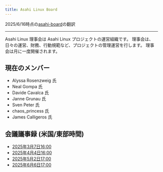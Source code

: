 ```yaml
---
title: Asahi Linux Board
---
```


2025/6/16時点の[asahi-board](https://github.com/AsahiLinux/docs/blob/main/docs/project/board/asahi-board.md)の翻訳

---

Asahi Linux 理事会は Asahi Linux プロジェクトの運営組織です。
理事会は、日々の運営、財務、行動規範など、プロジェクトの管理運営を行します。
理事会は月に一度開催されます。

## 現在のメンバー
- Alyssa Rosenzweig 氏
- Neal Gompa 氏
- Davide Cavalca 氏
- Janne Grunau 氏
- Sven Peter 氏
- chaos_princess 氏
- James Calligeros 氏

## 会議議事録 (米国/東部時間)
- [2025年3月7日16:00](minutes/20250307.md)
- [2025年4月4日16:00](minutes/20250404.md)
- [2025年5月2日17:00](minutes/20250502.md)
- [2025年6月6日17:00](minutes/20250606.md)
